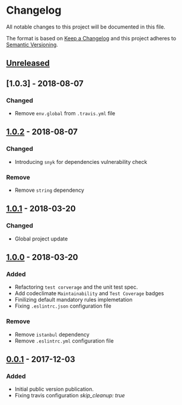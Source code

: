 # Changelog
All notable changes to this project will be documented in this file.

The format is based on [Keep a Changelog](https://keepachangelog.com/en/1.0.0/)
and this project adheres to [Semantic Versioning](https://semver.org/spec/v2.0.0.html).

## [Unreleased]

## [1.0.3] - 2018-08-07
### Changed
- Remove `env.global` from `.travis.yml` file

## [1.0.2] - 2018-08-07
### Changed
- Introducing `snyk` for dependencies vulnerability check

### Remove
- Remove `string` dependency

## [1.0.1] - 2018-03-20
### Changed
- Global project update

## [1.0.0] - 2018-03-20
### Added
- Refactoring `test corverage` and the unit test spec.
- Add codeclimate `Maintainability` and `Test Coverage` badges
- Finilizing default mandatory rules implemetation
- Fixing `.eslintrc.json` configuration file

### Remove
- Remove `istanbul` dependency
- Remove `.eslintrc.yml` configuration file

## [0.0.1] - 2017-12-03
### Added
- Initial public version publication.
- Fixing travis configuration *skip_cleanup: true*

[Unreleased]: https://github.com/djanta/djantajs-compiler-core/compare/v1.0.2...HEAD
[1.0.2]: https://github.com/djanta/djantajs-compiler-core/compare/v1.0.1...v1.0.2
[1.0.1]: https://github.com/djanta/djantajs-compiler-core/compare/v1.0.0...v1.0.1
[1.0.0]: https://github.com/djanta/djantajs-compiler-core/compare/v0.0.1...v1.0.0
[0.0.1]: https://github.com/djanta/djantajs-compiler-core/compare/v0.0.0...v0.0.1
